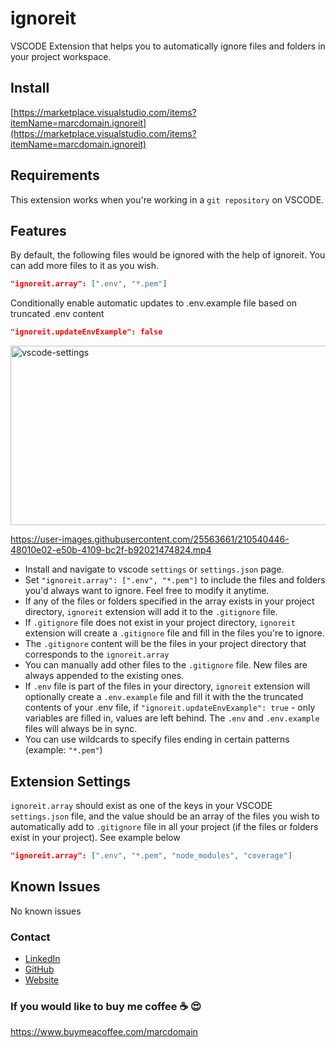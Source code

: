 # ignoreit

VSCODE Extension that helps you to automatically ignore files and folders in your project workspace.

## Install

[https://marketplace.visualstudio.com/items?itemName=marcdomain.ignoreit](https://marketplace.visualstudio.com/items?itemName=marcdomain.ignoreit)

## Requirements

This extension works when you're working in a `git repository` on VSCODE.

## Features

By default, the following files would be ignored with the help of ignoreit. You can add more files to it as you wish.

```json
"ignoreit.array": [".env", "*.pem"]
```

Conditionally enable automatic updates to .env.example file based on truncated .env content

```json
"ignoreit.updateEnvExample": false
```

<img width="647" height="287" alt="vscode-settings" src="https://github.com/user-attachments/assets/1edd1e9a-6d3d-4b04-b3c7-3a72d8f01cf1" />

https://user-images.githubusercontent.com/25563661/210540446-48010e02-e50b-4109-bc2f-b92021474824.mp4

* Install and navigate to vscode `settings` or `settings.json` page.
* Set `"ignoreit.array": [".env", "*.pem"]` to include the files and folders you'd always want to ignore. Feel free to modify it anytime.
* If any of the files or folders specified in the array exists in your project directory, `ignoreit` extension will add it to the `.gitignore` file.
* If `.gitignore` file does not exist in your project directory, `ignoreit` extension will create a `.gitignore` file and fill in the files you're to ignore.
* The `.gitignore` content will be the files in your project directory that corresponds to the `ignoreit.array`
* You can manually add other files to the `.gitignore` file. New files are always appended to the existing ones.
* If `.env` file is part of the files in your directory, `ignoreit` extension will optionally create a `.env.example` file and fill it with the the truncated contents of your .env file, if `"ignoreit.updateEnvExample": true` - only variables are filled in, values are left behind. The `.env` and `.env.example` files will always be in sync.
* You can use wildcards to specify files ending in certain patterns (example: `"*.pem"`)

## Extension Settings

`ignoreit.array` should exist as one of the keys in your VSCODE `settings.json` file, and the value should be an array of the files you wish to automatically add to `.gitignore` file in all your project (if the files or folders exist in your project). See example below

```json
"ignoreit.array": [".env", "*.pem", "node_modules", "coverage"]
```

## Known Issues

No known issues

### Contact

* [LinkedIn](https://www.linkedin.com/in/marcdomain)
* [GitHub](https://www.github.com/marcdomain)
* [Website](https://www.marcdomain.dev)

### If you would like to buy me coffee ☕️ 😍

https://www.buymeacoffee.com/marcdomain
